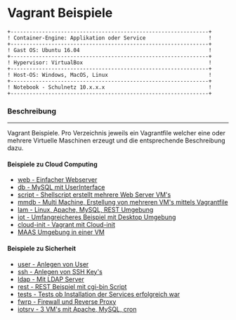 Vagrant Beispiele
=================


    +---------------------------------------------------------------+
    ! Container-Engine: Applikation oder Service                    !	
    +---------------------------------------------------------------+
    ! Gast OS: Ubuntu 16.04                                         !	
    +---------------------------------------------------------------+
    ! Hypervisor: VirtualBox                                        !	
    +---------------------------------------------------------------+
    ! Host-OS: Windows, MacOS, Linux                                !	
    +---------------------------------------------------------------+
    ! Notebook - Schulnetz 10.x.x.x                                 !                 
    +---------------------------------------------------------------+
    
### Beschreibung
***

Vagrant Beispiele. Pro Verzeichnis jeweils ein Vagrantfile welcher eine oder mehrere Virtuelle Maschinen erzeugt und die entsprechende Beschreibung dazu.

#### Beispiele zu Cloud Computing

* [web - Einfacher Webserver](web/)
* [db - MySQL mit UserInterface](db/)
* [script - Shellscript erstellt mehrere Web Server VM's](script/)
* [mmdb - Multi Machine, Erstellung von mehreren VM's mittels Vagrantfile](mmdb/)
* [lam - Linux, Apache, MySQL, REST Umgebung](lam/)
* [iot - Umfangreicheres Beispiel mit Desktop Umgebung](iot/)
* [cloud-init - Vagrant mit Cloud-init](cloud-init/)
* [MAAS Umgebung in einer VM](maas/)

#### Beispiele zu Sicherheit

* [user - Anlegen von User](user/)
* [ssh - Anlegen von SSH Key's](ssh/)
* [ldap - Mit LDAP Server](ldap/)
* [rest - REST Beispiel mit cgi-bin Script](rest/)
* [tests - Tests ob Installation der Services erfolgreich war](tests/)
* [fwrp - Firewall und Reverse Proxy](fwrp/)
* [iotsrv - 3 VM's mit Apache, MySQL, cron](iotsrv/)